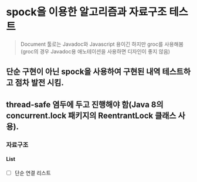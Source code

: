 # spock을 이용한 알고리즘과 자료구조 테스트

> Document 툴로는 Javadoc와 Javascript 용이긴 하지만 groc를 사용해봄(groc의 경우 Javadoc용 애노테이션을 사용하면 디자인이 좋지 않음)

## 단순 구현이 아닌 spock을 사용하여 구현된 내역 테스트하고 점차 발전 시킴.
## thread-safe 염두에 두고 진행해야 함(Java 8의 concurrent.lock 패키지의 ReentrantLock 클래스 사용).

### 자료구조

#### List

- [ ] 단순 연결 리스트